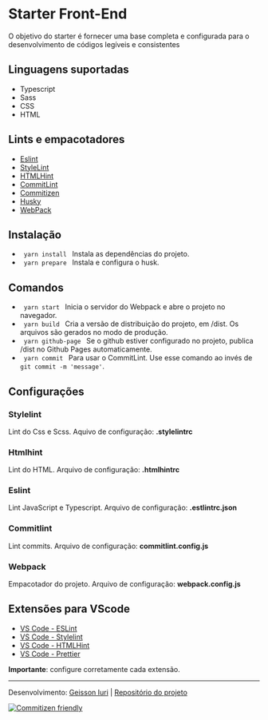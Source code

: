 # Starter Front-End
O objetivo do starter é fornecer uma base completa e configurada para o desenvolvimento de códigos legíveis e consistentes

## Linguagens suportadas

- Typescript
- Sass
- CSS
- HTML

## Lints e empacotadores

- [Eslint](https://eslint.org/)
- [StyleLint](https://stylelint.io/)
- [HTMLHint](https://htmlhint.com/)
- [CommitLint](https://github.com/conventional-changelog/commitlint)
- [Commitizen](https://commitizen-tools.github.io/commitizen/)
- [Husky](https://typicode.github.io/husky/#/)
- [WebPack](https://webpack.js.org/)

## Instalação

- <code> yarn install </code>
  Instala as dependências do projeto.
- <code> yarn prepare </code>
  Instala e configura o husk.

## Comandos

- <code> yarn start </code>
  Inicia o servidor do Webpack e abre o projeto no navegador.
- <code> yarn build </code>
  Cria a versão de distribuição do projeto, em /dist. Os arquivos são gerados no modo de produção.
- <code> yarn github-page </code>
  Se o github estiver configurado no projeto, publica /dist no Github Pages automaticamente.
- <code> yarn commit </code>
Para usar o CommitLint.
Use esse comando ao invés de <code> git commit -m 'message'</code>.

## Configurações

### Stylelint
Lint do Css e Scss.
Aquivo de configuração: **.stylelintrc**

### Htmlhint
Lint do HTML.
Arquivo de configuração: **.htmlhintrc**

### Eslint
Lint JavaScript e Typescript.
Arquivo de configuração: **.estlintrc.json**

### Commitlint
Lint commits.
Arquivo de configuração: **commitlint.config.js**

### Webpack
Empacotador do projeto.
Arquivo de configuração: **webpack.config.js**

## Extensões para VScode

- [VS Code - ESLint](https://marketplace.visualstudio.com/items?itemName=dbaeumer.vscode-eslint)
- [VS Code - Stylelint](https://marketplace.visualstudio.com/items?itemName=stylelint.vscode-stylelint)
- [VS Code - HTMLHint](https://marketplace.visualstudio.com/items?itemName=mkaufman.HTMLHint)
- [VS Code - Prettier](https://marketplace.visualstudio.com/items?itemName=esbenp.prettier-vscode)

__Importante__: configure corretamente cada extensão.

---

Desenvolvimento: [Geisson Iuri](mailto:geissoniuri@gmail.com) | [Repositório do projeto](https://github.com/geisson/starter-frontend)



[![Commitizen friendly](https://img.shields.io/badge/commitizen-friendly-brightgreen.svg)](http://commitizen.github.io/cz-cli/)
